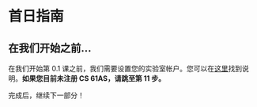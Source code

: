 # 首日指南

## 在我们开始之前...

在我们开始第 0.1 课之前，我们需要设置您的实验室帐户。您可以在[这里](http://start.cs61as.org)找到说明。**如果您目前未注册 CS 61AS，请跳至第 11 步。**

完成后，继续下一部分！
